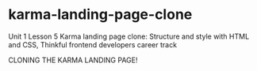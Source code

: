 # karma-landing-page-clone
Unit 1 Lesson 5 Karma landing page clone: Structure and style with HTML and CSS, Thinkful frontend developers career track

CLONING THE KARMA LANDING PAGE!
